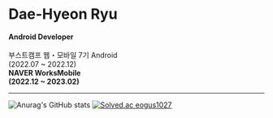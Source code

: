 # Dae-Hyeon Ryu
**Android Developer**<br>   
부스트캠프 웹・모바일 7기 Android   
(2022.07 ~ 2022.12)   
**NAVER WorksMobile**   
**(2022.12 ~ 2023.02)**

---
![Anurag's GitHub stats](https://github-readme-stats.vercel.app/api?username=jerrytrap&show_icons=true&theme=buefy&count_private=true)
[![Solved.ac eogus1027](http://mazassumnida.wtf/api/generate_badge?boj=eogus1027)](https://solved.ac/eogus1027) 

